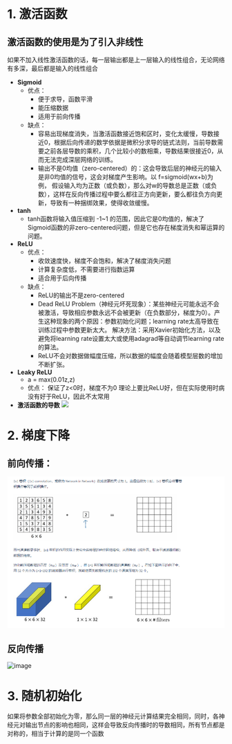 # 1. 激活函数
## 激活函数的使用是为了引入非线性

如果不加入线性激活函数的话，每一层输出都是上一层输入的线性组合，无论网络有多深，最后都是输入的线性组合
- **Sigmoid**
    - 优点：
        - 便于求导，函数平滑
        - 能压缩数据
        - 适用于前向传播
    - 缺点：
        - 容易出现梯度消失，当激活函数接近饱和区时，变化太缓慢，导数接近0，根据后向传递的数学依据是微积分求导的链式法则，当前导数需要之前各层导数的乘积，几个比较小的数相乘，导数结果很接近0，从而无法完成深层网络的训练。
        - 输出不是0均值（zero-centered）的：这会导致后层的神经元的输入是非0均值的信号，这会对梯度产生影响。以 f=sigmoid(wx+b)为例， 假设输入均为正数（或负数），那么对w的导数总是正数（或负数），这样在反向传播过程中要么都往正方向更新，要么都往负方向更新，导致有一种捆绑效果，使得收敛缓慢。
- **tanh**
    - tanh函数将输入值压缩到 -1~1 的范围，因此它是0均值的，解决了Sigmoid函数的非zero-centered问题，但是它也存在梯度消失和幂运算的问题。
- **ReLU**
    - 优点：
        - 收敛速度快，梯度不会饱和，解决了梯度消失问题
        - 计算复杂度低，不需要进行指数运算
        - 适合用于后向传播
    - 缺点：
        - ReLU的输出不是zero-centered
        - Dead  ReLU  Problem（神经元坏死现象）：某些神经元可能永远不会被激活，导致相应参数永远不会被更新（在负数部分，梯度为0）。产生这种现象的两个原因：参数初始化问题；learning  rate太高导致在训练过程中参数更新太大。 解决方法：采用Xavier初始化方法，以及避免将learning  rate设置太大或使用adagrad等自动调节learning  rate的算法。
        - ReLU不会对数据做幅度压缩，所以数据的幅度会随着模型层数的增加不断扩张。
- **Leaky ReLU**
    - a = max(0.01z,z)
    - 优点：
        保证了z<0时，梯度不为0
        理论上要比ReLU好，但在实际使用时病没有好于ReLU，因此不太常用
- **激活函数的导数**
    ![](D:/Program/YNote/workspace/gorpel@163.com/Picture/导数.png)

# 2. 梯度下降
## 前向传播：
![image](https://github.com/yikedouer/-NLP-/blob/master/Picture/1x1.png?raw=true)
## 反向传播
![image](https://github.com/yikedouer/-NLP-/tree/master/Picture/反向传播.png)
# 3. 随机初始化
    
如果将参数全部初始化为零，那么同一层的神经元计算结果完全相同，同时，各神经元对输出节点的影响也相同，这样会导致反向传播时的导数相同，所有节点都是对称的，相当于计算的是同一个函数
